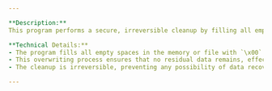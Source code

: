 ```yaml
---

**Description:**  
This program performs a secure, irreversible cleanup by filling all empty spaces with zeros (`\x00`), ensuring that sensitive data is thoroughly erased and cannot be recovered. It effectively wipes memory or files, providing enhanced security for data deletion by overwriting unallocated space with `\x00`. This approach ensures that previously stored data cannot be reconstructed, making it suitable for highly secure data disposal.

**Technical Details:**  
- The program fills all empty spaces in the memory or file with `\x00` bytes.
- This overwriting process ensures that no residual data remains, effectively rendering the original information unrecoverable.
- The cleanup is irreversible, preventing any possibility of data recovery using traditional or advanced recovery methods.

---
```


